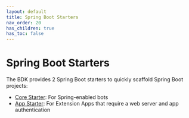 ```yaml
---
layout: default
title: Spring Boot Starters
nav_order: 20
has_children: true
has_toc: false
---
```


# Spring Boot Starters
The BDK provides 2 Spring Boot starters to quickly scaffold Spring Boot projects:
- [Core Starter](core-starter.html): For Spring-enabled bots
- [App Starter](app-starter.html): For Extension Apps that require a web server and app authentication
